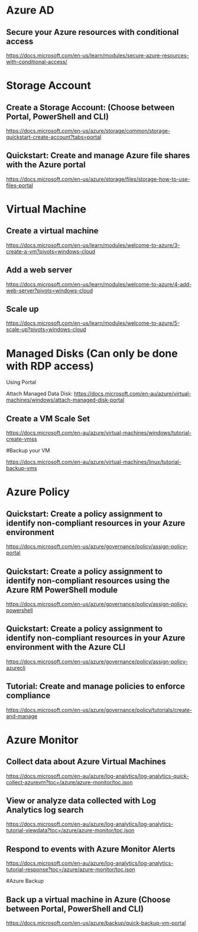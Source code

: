 # Azure AD 
## Secure your Azure resources with conditional access

https://docs.microsoft.com/en-us/learn/modules/secure-azure-resources-with-conditional-access/


# Storage Account 

## Create a Storage Account: (Choose between Portal, PowerShell and CLI)
 https://docs.microsoft.com/en-us/azure/storage/common/storage-quickstart-create-account?tabs=portal

## Quickstart: Create and manage Azure file shares with the Azure portal
https://docs.microsoft.com/en-us/azure/storage/files/storage-how-to-use-files-portal

# Virtual Machine

## Create a virtual machine

https://docs.microsoft.com/en-us/learn/modules/welcome-to-azure/3-create-a-vm?pivots=windows-cloud

## Add a web server

https://docs.microsoft.com/en-us/learn/modules/welcome-to-azure/4-add-web-server?pivots=windows-cloud

## Scale up

https://docs.microsoft.com/en-us/learn/modules/welcome-to-azure/5-scale-up?pivots=windows-cloud

# Managed Disks (Can only be done with RDP access)
Using Portal

Attach Managed Data Disk: https://docs.microsoft.com/en-au/azure/virtual-machines/windows/attach-managed-disk-portal

## Create a VM Scale Set
 https://docs.microsoft.com/en-au/azure/virtual-machines/windows/tutorial-create-vmss

#Backup your VM

https://docs.microsoft.com/en-au/azure/virtual-machines/linux/tutorial-backup-vms

# Azure Policy

## Quickstart: Create a policy assignment to identify non-compliant resources in your Azure environment
https://docs.microsoft.com/en-us/azure/governance/policy/assign-policy-portal

## Quickstart: Create a policy assignment to identify non-compliant resources using the Azure RM PowerShell module
https://docs.microsoft.com/en-us/azure/governance/policy/assign-policy-powershell

## Quickstart: Create a policy assignment to identify non-compliant resources in your Azure environment with the Azure CLI
https://docs.microsoft.com/en-us/azure/governance/policy/assign-policy-azurecli

## Tutorial: Create and manage policies to enforce compliance
https://docs.microsoft.com/en-us/azure/governance/policy/tutorials/create-and-manage


# Azure Monitor

## Collect data about Azure Virtual Machines
https://docs.microsoft.com/en-au/azure/log-analytics/log-analytics-quick-collect-azurevm?toc=/azure/azure-monitor/toc.json

## View or analyze data collected with Log Analytics log search
https://docs.microsoft.com/en-au/azure/log-analytics/log-analytics-tutorial-viewdata?toc=/azure/azure-monitor/toc.json

## Respond to events with Azure Monitor Alerts
https://docs.microsoft.com/en-au/azure/log-analytics/log-analytics-tutorial-response?toc=/azure/azure-monitor/toc.json

#Azure Backup

## Back up a virtual machine in Azure (Choose between Portal, PowerShell and CLI)
https://docs.microsoft.com/en-us/azure/backup/quick-backup-vm-portal


